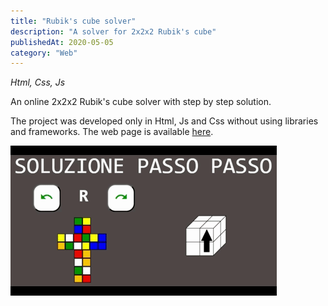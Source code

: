 ```yaml
---
title: "Rubik's cube solver"
description: "A solver for 2x2x2 Rubik's cube"
publishedAt: 2020-05-05
category: "Web"
---
```


*Html, Css, Js*

An online 2x2x2 Rubik's cube solver with step by step solution.

The project was developed only in Html, Js and Css without using libraries and frameworks.
The web page is available [here](https://provsito.altervista.org/cubo/index.php).



![Example](../../../public/images/projects/cubo.gif)